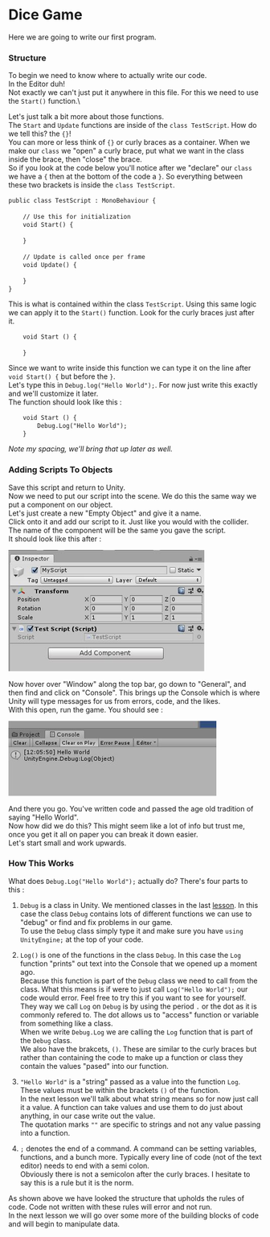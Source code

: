 # Dice Game

Here we are going to write our first program.

### Structure

To begin we need to know where to actually write our code.\
In the Editor duh!\
Not exactly we can't just put it anywhere in this file. For this we need to use the `Start()` function.\

Let's just talk a bit more about those functions.\
The `Start` and `Update` functions are inside of the `class TestScript`. How do we tell this? the `{}`!\
You can more or less think of `{}` or curly braces as a container. When we make our `class` we "open" a curly brace, put what we want in the class inside the brace, then "close" the brace.\
So if you look at the code below you'll notice after we "declare" our `class` we have a `{` then at the bottom of the code a `}`. So everything between these two brackets is inside the `class TestScript`.

```
public class TestScript : MonoBehaviour {

	// Use this for initialization
	void Start() {
	
	}
	
	// Update is called once per frame
	void Update() {
	
	}
}
```

This is what is contained within the class `TestScript`. Using this same logic we can apply it to the `Start()` function. Look for the curly braces just after it.

```
	void Start () {
	
	}
```

Since we want to write inside this function we can type it on the line after `void Start() {` but before the `}`.\
Let's type this in `Debug.log("Hello World");`. For now just write this exactly and we'll customize it later.\
The function should look like this :

```
	void Start () {
		Debug.Log("Hello World");
	}
```

*Note my spacing, we'll bring that up later as well.*

### Adding Scripts To Objects

Save this script and return to Unity.\
Now we need to put our script into the scene. We do this the same way we put a component on our object.\
Let's just create a new "Empty Object" and give it a name.\
Click onto it and add our script to it. Just like you would with the collider. The name of the component will be the same you gave the script.\
It should look like this after :

![ScriptOnObject](Images/ScriptOnObject.JPG)

Now hover over "Window" along the top bar, go down to "General", and then find and click on "Console". This brings up the Console which is where Unity will type messages for us from errors, code, and the likes.\
With this open, run the game. You should see :

![ConsoleMessage](Images/ConsoleMessage.JPG)

And there you go. You've written code and passed the age old tradition of saying "Hello World".\
Now how did we do this? This might seem like a lot of info but trust me, once you get it all on paper you can break it down easier.\
Let's start small and work upwards.  

### How This Works

What does `Debug.Log("Hello World");` actually do? There's four parts to this :  

1. `Debug` is a class in Unity. We mentioned classes in the last [lesson](./1%20UnityScripts.md). In this case the class `Debug` contains lots of different functions we can use to "debug" or find and fix problems in our game.\
To use the `Debug` class simply type it and make sure you have `using UnityEngine;` at the top of your code.

1. `Log()` is one of the functions in the class `Debug`. In this case the `Log` function "prints" out text into the Console that we opened up a moment ago.\
Because this function is part of the `Debug` class we need to call from the class. What this means is if were to just call `Log("Hello World");` our code would error. Feel free to try this if you want to see for yourself.\
They way we call `Log` on `Debug` is by using the period `.` or the dot as it is commonly refered to. The dot allows us to "access" function or variable from something like a class.\
When we write `Debug.Log` we are calling the `Log` function that is part of the `Debug` class.\
We also have the brakcets, `()`. These are similar to the curly braces but rather than containing the code to make up a function or class they contain the values "pased" into our function.

1. `"Hello World"` is a "string" passed as a value into the function `Log`. These values must be within the brackets `()` of the function.\
In the next lesson we'll talk about what string means so for now just call it a value. A function can take values and use them to do just about anything, in our case write out the value.\
The quotation marks `""` are specific to strings and not any value passing into a function.

1. `;` denotes the end of a command. A command can be setting variables, functions, and a bunch more. Typically every line of code (not of the text editor) needs to end with a semi colon.\
Obviously there is not a semicolon after the curly braces. I hesitate to say this is a rule but it is the norm.

As shown above we have looked the structure that upholds the rules of code. Code not written with these rules will error and not run.\
In the next lesson we will go over some more of the building blocks of code and will begin to manipulate data.